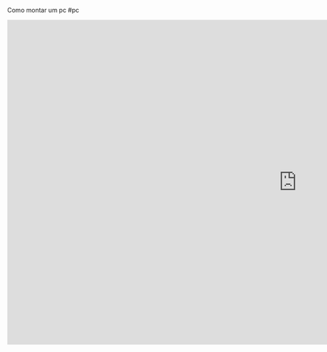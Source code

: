 Como montar um pc
#pc

<iframe width="1323" height="744" src="https://www.youtube.com/embed/UURtjMluM6w" title="COMO MONTAR UM PC GAMER (COMPUTADOR) PASSO A PASSO 2024" frameborder="0" allow="accelerometer; autoplay; clipboard-write; encrypted-media; gyroscope; picture-in-picture; web-share" referrerpolicy="strict-origin-when-cross-origin" allowfullscreen></iframe>
